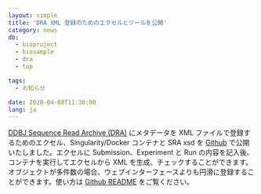 ```yaml
---
layout: simple
title: 'DRA XML 登録のためのエクセルとツールを公開'
category: news
db:
  - bioproject
  - biosample
  - dra
  - top

tags:
  - お知らせ

date: 2020-04-08T11:30:00
lang: ja
---
```


<p><a href="/dra/index.html">DDBJ Sequence Read Archive (DRA)</a> にメタデータを XML ファイルで登録するためのエクセル、Singularity/Docker コンテナと SRA xsd を <a href="https://github.com/ddbj/submission-excel2xml">Github</a> で公開いたしました。エクセルに Submission、Experiment と Run の内容を記入後、コンテナを実行してエクセルから XML を生成、チェックすることができます。オブジェクトが多件数の場合、ウェブインターフェースよりも円滑に登録することができます。使い方は <a href="https://github.com/ddbj/submission-excel2xml">Github README</a> をご覧ください。</p>

